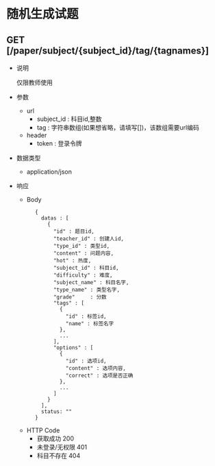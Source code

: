 #  随机生成试题

## GET [/paper/subject/{subject_id}/tag/{tagnames}]
+ 说明

  仅限教师使用

+ 参数
   + url
     + subject_id : 科目id,整数
     + tag : 字符串数组(如果想省略，请填写[])，该数组需要url编码
   + header
     + token : 登录令牌

+ 数据类型
  + application/json

+ 响应
  + Body
  ```
        {
          datas : [
            {
              "id" : 题目id,
              "teacher_id" : 创建人id,
              "type_id" : 类型id,
              "content" : 问题内容,
              "hot" : 热度,
              "subject_id" : 科目id,
              "difficulty" : 难度,
              "subject_name" : 科目名字,
              "type_name" : 类型名字,
              "grade"     : 分数
              "tags" : [
                {
                  "id" : 标签id,
                  "name" : 标签名字
                },
                ...
              ],
              "options" : [
                {
                  "id" : 选项id,
                  "content" : 选项内容,
                  "correct" : 选项是否正确
                },
                ...
              ]  
            }
          ],
          status: ""
        }
    ```
  + HTTP Code
    + 获取成功 200
    + 未登录/无权限 401
    + 科目不存在 404
